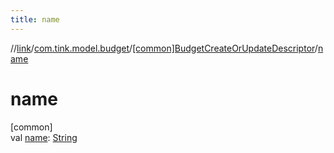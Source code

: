 ```yaml
---
title: name
---
```

//[link](../../../index.html)/[com.tink.model.budget](../index.html)/[[common]BudgetCreateOrUpdateDescriptor](index.html)/[name](name.html)



# name



[common]\
val [name](name.html): [String](https://kotlinlang.org/api/latest/jvm/stdlib/kotlin/-string/index.html)




